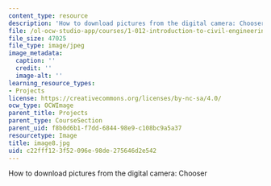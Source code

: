 ```yaml
---
content_type: resource
description: 'How to download pictures from the digital camera: Chooser'
file: /ol-ocw-studio-app/courses/1-012-introduction-to-civil-engineering-design-spring-2002/c22fff123f52096e98de275646d2e542_image8.jpg
file_size: 47025
file_type: image/jpeg
image_metadata:
  caption: ''
  credit: ''
  image-alt: ''
learning_resource_types:
- Projects
license: https://creativecommons.org/licenses/by-nc-sa/4.0/
ocw_type: OCWImage
parent_title: Projects
parent_type: CourseSection
parent_uid: f8b0d6b1-f7dd-6844-98e9-c108bc9a5a37
resourcetype: Image
title: image8.jpg
uid: c22fff12-3f52-096e-98de-275646d2e542
---
```

How to download pictures from the digital camera: Chooser